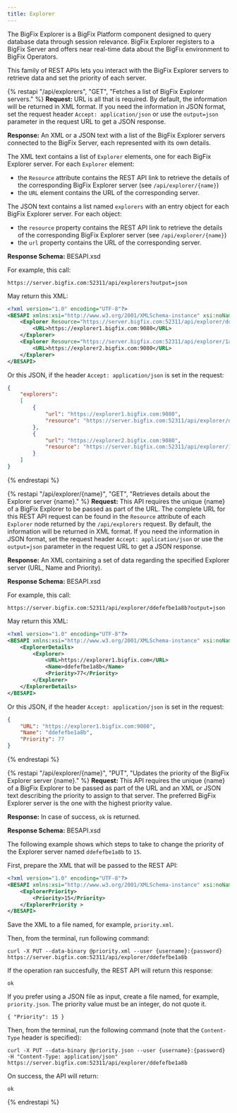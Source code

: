 ```yaml
---
title: Explorer
---
```


The BigFix Explorer is a BigFix Platform component designed to query database data through session relevance. BigFix Explorer registers to a BigFix Server and offers near real-time data about the BigFix environment to BigFix Operators.

This family of REST APIs lets you interact with the BigFix Explorer servers to retrieve data and set the priority of each server.

{% restapi "/api/explorers", "GET", "Fetches a list of BigFix Explorer servers." %}
**Request:** URL is all that is required.
By default, the information will be returned in XML format.
If you need the information in JSON format, set the request header `Accept: application/json` or use the `output=json` parameter in the request URL to get a JSON response.

**Response:** An XML or a JSON text with a list of the BigFix Explorer servers connected to the BigFix Server, each represented with its own details.

The XML text contains a list of `Explorer` elements, one for each BigFix Explorer server.
For each `Explorer` element:
* the `Resource` attribute contains the REST API link to retrieve the details of the corresponding BigFix Explorer server (see `/api/explorer/{name}`)
* the `URL` element contains the URL of the corresponding server.

The JSON text contains a list named `explorers` with an entry object for each BigFix Explorer server.
For each object:
* the `resource` property contains the REST API link to retrieve the details of the corresponding BigFix Explorer server (see `/api/explorer/{name}`)
* the `url` property contains the URL of the corresponding server.

**Response Schema:** BESAPI.xsd

For example, this call:
```
https://server.bigfix.com:52311/api/explorers?output=json
```

May return this XML:
```xml
<?xml version="1.0" encoding="UTF-8"?>
<BESAPI xmlns:xsi="http://www.w3.org/2001/XMLSchema-instance" xsi:noNamespaceSchemaLocation="BESAPI.xsd">
    <Explorer Resource="https://server.bigfix.com:52311/api/explorer/ddefefbe1a8b">
        <URL>https://explorer1.bigfix.com:9080</URL>
    </Explorer>
    <Explorer Resource="https://server.bigfix.com:52311/api/explorer/1a8b4decafbd">
        <URL>https://explorer2.bigfix.com:9080</URL>
    </Explorer>
</BESAPI>
```

Or this JSON, if the header `Accept: application/json` is set in the request:
```json
{
    "explorers":
    [
        {
            "url": "https://explorer1.bigfix.com:9080",
            "resource": "https://server.bigfix.com:52311/api/explorer/ddefefbe1a8b"
        },
        {
            "url": "https://explorer2.bigfix.com:9080",
            "resource": "https://server.bigfix.com:52311/api/explorer/1a8b4decafbd"
        }
    ]
}
```

{% endrestapi %}

{% restapi "/api/explorer/{name}", "GET", "Retrieves details about the Explorer server {name}." %}
**Request:** This API requires the unique {name} of a BigFix Explorer to be passed as part of the URL.
The complete URL for this REST API request can be found in the `Resource` attribute of each `Explorer` node returned by the `/api/explorers` request.
By default, the information will be returned in XML format.
If you need the information in JSON format, set the request header `Accept: application/json` or use the `output=json` parameter in the request URL to get a JSON response.

**Response:** An XML containing a set of data regarding the specified Explorer server (URL, Name and Priority).

**Response Schema:** BESAPI.xsd

For example, this call:
```
https://server.bigfix.com:52311/api/explorer/ddefefbe1a8b?output=json
```

May return this XML:
```xml
<?xml version="1.0" encoding="UTF-8"?>
<BESAPI xmlns:xsi="http://www.w3.org/2001/XMLSchema-instance" xsi:noNamespaceSchemaLocation="BESAPI.xsd">
    <ExplorerDetails>
        <Explorer>
            <URL>https://explorer1.bigfix.com</URL>
            <Name>ddefefbe1a8b</Name>
            <Priority>77</Priority>
        </Explorer>
    </ExplorerDetails>
</BESAPI>
```

Or this JSON, if the header `Accept: application/json` is set in the request:
```json
{
    "URL": "https://explorer1.bigfix.com:9080",
    "Name": "ddefefbe1a8b",
    "Priority": 77
}
```

{% endrestapi %}

{% restapi "/api/explorer/{name}", "PUT", "​Updates the priority of the BigFix Explorer server {name}." %}
**Request:** This API requires the unique {name} of a BigFix Explorer to be passed as part of the URL and an XML or JSON text describing the priority to assign to that server.
The preferred BigFix Explorer server is the one with the highest priority value.

**Response:** In case of success, `ok` is returned.

**Response Schema:** BESAPI.xsd

The following example shows which steps to take to change the priority of the Explorer server named `ddefefbe1a8b` to `15`.

First, prepare the XML that will be passed to the REST API:
```xml
<?xml version="1.0" encoding="UTF-8"?>
<BESAPI xmlns:xsi="http://www.w3.org/2001/XMLSchema-instance" xsi:noNamespaceSchemaLocation="BESAPI.xsd">
    <ExplorerPriority>
        <Priority>15</Priority>
    </ExplorerPriority >
</BESAPI>
```

Save the XML to a file named, for example, `priority.xml`.

Then, from the terminal, run following command:
```
curl -X PUT --data-binary @priority.xml --user {username}:{password} https://server.bigfix.com:52311/api/explorer/ddefefbe1a8b
```

If the operation ran succesfully, the REST API will return this response:
```
ok
```

If you prefer using a JSON file as input, create a file named, for example, `priority.json`.
The priority value must be an integer, do not quote it.
```
{ "Priority": 15 }
```

Then, from the terminal, run the following command (note that the `Content-Type` header is specified):
```
curl -X PUT --data-binary @priority.json --user {username}:{password} -H "Content-Type: application/json" https://server.bigfix.com:52311/api/explorer/ddefefbe1a8b
```

On success, the API will return:
```
ok
```
{% endrestapi %}
